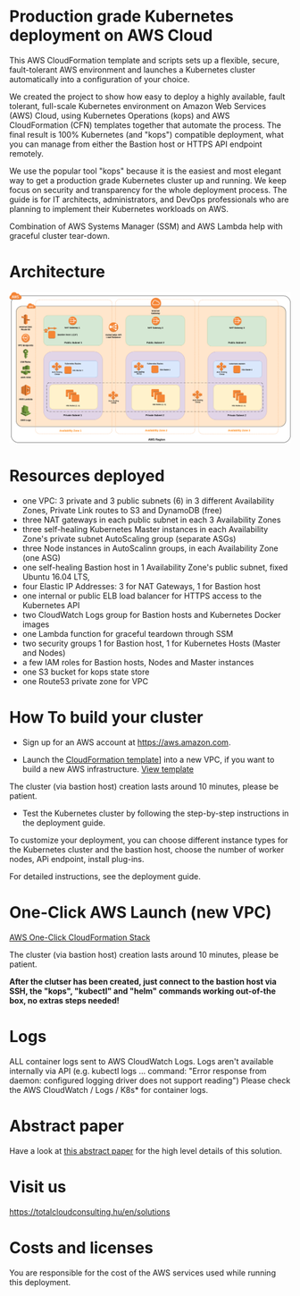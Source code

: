 # Production grade Kubernetes deployment on AWS Cloud

This AWS CloudFormation template and scripts sets up a flexible, secure, fault-tolerant AWS environment and launches a Kubernetes cluster automatically into a configuration of your choice.

We created the project to show how easy to deploy a highly available, fault tolerant, full-scale Kubernetes environment on Amazon Web Services (AWS) Cloud, using Kubernetes Operations (kops) and AWS CloudFormation (CFN) templates together that automate the process. The final result is 100% Kubernetes (and "kops") compatible deployment, what you can manage from either the Bastion host or HTTPS API endpoint remotely.

We use the popular tool "kops" because it is the easiest and most elegant way to get a production grade Kubernetes cluster up and running. We keep focus on security and transparency for the whole deployment process. The guide is for IT architects, administrators, and DevOps professionals who are planning to implement  their Kubernetes workloads on AWS.

Combination of AWS Systems Manager (SSM) and AWS Lambda help with graceful cluster tear-down.



# Architecture

[![N|Solid](docs/k8s-fullscale.png)](https://tc2.hu)


# Resources deployed

* one VPC: 3 private and 3 public subnets (6) in 3 different Availability Zones, Private Link routes to S3 and DynamoDB (free)
* three NAT gateways in each public subnet in each 3 Availability Zones
* three  self-healing Kubernetes Master instances in each Availability Zone's private subnet AutoScaling group (separate ASGs)
* three Node instances in AutoScalinn groups,  in each Availability Zone (one ASG)
* one self-healing Bastion host in 1 Availability Zone's public subnet, fixed Ubuntu 16.04 LTS,
* four Elastic IP Addresses: 3 for NAT Gateways, 1 for Bastion host
* one internal or public ELB load balancer for HTTPS access to the Kubernetes API
* two CloudWatch Logs group for Bastion hosts and Kubernetes Docker images
* one Lambda function for graceful teardown through SSM
* two security groups 1 for Bastion host, 1 for Kubernetes Hosts (Master and Nodes)
* a few IAM roles for Bastion hosts, Nodes and Master instances
* one S3 bucket for kops state store
* one Route53 private zone for VPC


# How To build your cluster

* Sign up for an AWS account at https://aws.amazon.com.

* Launch the [CloudFormation template](https://console.aws.amazon.com/cloudformation/home?region=eu-west-1#/stacks/new?stackName=Total-Cloud-Kubernetes&templateURL=https://s3-eu-west-1.amazonaws.com/tc2-kubernetes/latest/cfn-templates/latest.yaml )] into a new VPC, if you want to build a new AWS infrastructure. [View template](https://s3-eu-west-1.amazonaws.com/tc2-kubernetes/latest/cfn-templates/latest.yaml)

The cluster (via bastion host) creation lasts around 10 minutes, please be patient.

* Test the Kubernetes cluster by following the step-by-step instructions in the deployment guide.

To customize your deployment, you can choose different instance types for the Kubernetes cluster and the bastion host, choose the number of worker nodes, APi endpoint, install plug-ins.  

For detailed instructions, see the deployment guide.


# One-Click AWS Launch (new VPC)

[AWS One-Click CloudFormation Stack](https://console.aws.amazon.com/cloudformation/home?region=eu-west-1#/stacks/new?stackName=Total-Cloud-Kubernetes&templateURL=https://s3-eu-west-1.amazonaws.com/tc2-kubernetes/latest/cfn-templates/latest.yaml )

The cluster (via bastion host) creation lasts around 10 minutes, please be patient.

**After the clutser has been created, just connect to the bastion host via SSH, the "kops", "kubectl" and "helm" commands working out-of-the box, no extras steps needed!**

# Logs

ALL container logs sent to AWS CloudWatch Logs. Logs aren't  available internally via API (e.g. kubectl logs ... command: "Error response from daemon: configured logging driver does not support reading") Please check the AWS CloudWatch / Logs / K8s* for container logs.

# Abstract paper

Have a look at [this abstract paper](docs/TC2_Abstratct_production_grade_Kubernetes_deployment_on_AWS.pdf) for the high level details of this solution.

# Visit us

https://totalcloudconsulting.hu/en/solutions

# Costs and licenses

You are responsible for the cost of the AWS services used while running this deployment.
